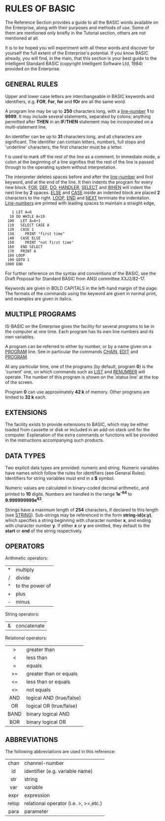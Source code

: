 # RULES OF BASIC

The Reference Section provides a guide to all the BASIC words available on the Enterprise, along with their purposes and methods of use. Some of them are mentioned only briefly in the Tutorial section, others are not mentioned at all.

It is to be hoped you will experiment with all these words and discover for yourself the full extent of the Enterprise's potential. If you know BASIC already, you will find, in the main, that this section is your best guide to the Intelligent Standard BASIC (copyright Intelligent Software Ltd, 1984) provided on the Enterprise.

## GENERAL RULES

Upper and lower case letters are interchangeable in BASIC keywords and identifiers, e.g. **FOR**, **For**, **for** and **fOr** are all the same word.

A program line may be up to **250** characters long, with a [line-number](man_cs-linenum.md) **1** to **9999**. It may include several statements, separated by colons; anything permitted after **THEN** in an **IF**/**THEN** statement may be incorporated on a multi-statement line.

An identifier can be up to **31** characters long, and all characters are significant. The identifier can contain letters, numbers, full stops and 'underline' characters; the first character must be a letter.

**!** is used to mark off the rest of the line as a comment. In immediate mode, a colon at the beginning of a line signifies that the rest of the line is passed through to the operating system without interpretation.

The interpreter deletes spaces before and after the [line-number](man_cs-linenum.md) and first keyword, and at the end of the line. It then indents the program for every new block. [FOR](man_cs-for.md), [DEF](man_cs-def.md), [DO](man_cs-do.md), [HANDLER](man_cs-handler.md), [SELECT](man_cs-select.md) and [WHEN](man_cs-when.md) will indent the next line by **2** spaces. [ELSE](man_cs-if.md) and [CASE](man_cs-select.md) inside an indented block are placed **2** characters to the right. [LOOP](man_cs-do.md), [END](man_cs-end.md) and [NEXT](man_cs-for.md) terminate the indentation. [Line-numbers](man_cs-linenum.md) are printed with leading spaces to maintain a straight edge,

```
   1 LET A=0
  10 DO WHILE A<10
 100   LET A=A+1
 110   SELECT CASE A
 120   CASE 1
 130     PRINT "first time"
 140   CASE ELSE
 150     PRINT "not first time"
 160   END SELECT
 170   PRINT A
 180 LOOP
 190 GOTO 1
1000 END
```

For further reference on the syntax and conventions of the BASIC, see the Draft Proposal for Standard BASIC from ANSI committee X3J2/82-17.

Keywords are given in BOLD CAPITALS in the left-hand margin of the page. The formats of the commands using the keyword are given in normal print, and examples are given in italics.

## MULTIPLE PROGRAMS

IS-BASIC on the Enterprise gives the facility for several programs to be in the computer at one time. Each program has its own line numbers and its own variables.

A program can be referred to either by number, or by a name given on a [PROGRAM](man_cs-program.md) line. See in particular the commands [CHAIN](man_cs-chain.md), [EDIT](man_cs-edit.md) and [PROGRAM](man_cs-program.md).

At any particular time, one of the programs (by default, program **0**) is the 'current' one, on which commands such as [LIST](man_cs-list.md) and [RENUMBER](man_cs-renumber.md) will operate. The number of this program is shown on the 'status line' at the top of the screen.

Program **0** can use approximately **42 k** of memory. Other programs are limited to **32 k** each.

## EXTENSIONS

The facility exists to provide extensions to BASIC, which may be either loaded from cassette or disk or included in an add-on stack unit for the computer. Explanation of the extra commands or functions will be provided in the instructions accompanying such products.

## DATA TYPES

Two explicit data types are provided: numeric and string. Numeric variables have names which follow the rules for identifiers (see General Rules). Identifiers for string variables must end in a **$** symbol.

Numeric values are calculated in binary-coded decimal arithmetic, and printed to **10** digits. Numbers are handled in the range **1e<sup>-64</sup>** to **9.999999999e<sup>62</sup>**.

Strings have a maximum length of **254** characters, if declared to this length (see [STRING](man_cs-string.md)). Sub-strings may be referenced in the form **string-id(x:y)**, which specifies a string beginning with character number **x**, and ending with character number **y**. If either **x** or **у** are omitted, they default to the **start** or **end** of the string respectively.

## OPERATORS

Arithmetic operators:

|   | |
|:-:|-|
|\*|multiply
|/|divide
|^|to the power of
|+|plus
|-|minus

String operators:

|   | |
|:-:|-|
|&|concatenate

Relational operators:

|   | |
|:-:|-|
|>|greater than
|<|less than
|=|equals
|>=|greater than or equals
|<=|less than or equals
|<>|not equals
|AND|logical AND (true/false)
|OR|logical OR (true/false)
|BAND|binary logical AND
|BOR|binary logical OR

## ABBREVIATIONS

The following abbreviations are used in this reference:

|   | |
|:-:|-|
|chan|channel-number
|id|identifier (e.g. variable name)
|str|string
|var|variable
|expr|expression
|relop|relational operator (i.e. >, >=,etc.)
|para|parameter
